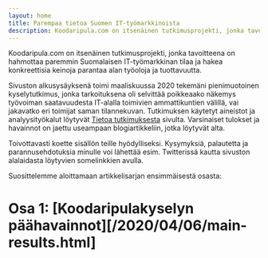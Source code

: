 ```yaml
---
layout: home
title: Parempaa tietoa Suomen IT-työmarkkinoista
description: Koodaripula.com on itsenäinen tutkimusprojekti, jonka tavoitteena on hahmottaa paremmin Suomalaisen IT-työmarkkinan tilaa ja hakea konkreettisia keinoja parantaa alan työoloja ja tuottavuutta. 
---
```


Koodaripula.com on itsenäinen tutkimusprojekti, jonka tavoitteena on hahmottaa paremmin Suomalaisen IT-työmarkkinan tilaa ja hakea konkreettisia keinoja parantaa alan työoloja ja tuottavuutta. 

Sivuston alkusysäyksenä toimi maaliskuussa 2020 tekemäni pienimuotoinen kyselytutkimus, jonka tarkoituksena oli selvittää poikkeaako näkemys työvoiman saatavuudesta IT-alalla toimivien ammattikuntien välillä, vai jakavatko eri toimijat saman tilannekuvan. Tutkimuksen käytetyt aineistot ja analyysityökalut löytyvät [Tietoa tutkimuksesta](/survey) sivulta. Varsinaiset tulokset ja havainnot on jaettu useampaan blogiartikkeliin, jotka löytyvät alta.

Toivottavasti koette sisällön teille hyödylliseksi. Kysymyksiä, palautetta ja parannusehdotuksia minulle voi lähettää esim. Twitterissä kautta sivuston alalaidasta löytyvien somelinkkien avulla.

Suosittelemme aloittamaan artikkelisarjan ensimmäisestä osasta:

# Osa 1: [Koodaripulakyselyn päähavainnot][/2020/04/06/main-results.html]
